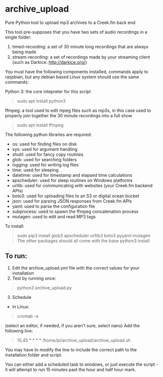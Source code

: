 # archive_upload
Pure Python tool to upload mp3 archives to a Creek.fm back end

This tool pre-supposes that you have two sets of audio recordings in a single folder:
1. timed-recording: a set of 30 minute long recordings that are always being made
2. stream-recording: a set of recordings made by your streaming client (such as Darkice: http://darkice.org/)

You must have the following components installed, commands apply to raspbian, but any debian based Linux system should use the same commands:

Python 3: the core intepreter for this script
> sudo apt install python3

ffmpeg: a tool used to edit mpeg files such as mp3s, in this case used to properly join together the 30 minute recordings into a full show
> sudo apt install ffmpeg

The following python libraries are required:
- os: used for finding files on disk
- sys: used for argument handling
- shutil: used for fancy copy routines
- glob: used for searching folders
- logging: used for writing log files
- time: used for sleeping
- datetime: used for timestamp and elapsed time calculations
- apscheduler: used for sleep routines on Windows platforms
- urllib: used for communicating with websites (your Creek.fm backend APIs)
- boto3: used for uploading files to an S3 or digital ocean bucket
- json: used for parsing JSON responses from Creek.fm APIs
- yaml: used to parse the configuration file
- subprocess: used to spawn the ffmpeg concatenation process
- mutagen: used to edit and read MP3 tags

To install:
> sudo pip3 install glob3 apscheduler urllib3 boto3 pyyaml mutagen
The other packages should all come with the base python3 install

To run: 
------
1. Edit the archive_upload.yml file with the correct values for your installation
2. Test by running once:
> python3 archive_upload.py
3. Schedule
  - In Linux:
> crontab -e

(select an editor, if needed, if you aren't sure, select nano)
Add the following line:

> 15,45 * * * * /home/pi/archive_upload/archive_upload.sh

You may have to modify the line to include the correct path to the installation folder and script.

You can either add a scheduled task to windows, or just execute the script - it will attempt to run 15 minutes past the hour and half hour mark.
